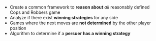 
- Create a common framework to **reason about** _all_ reasonably defined Cops and Robbers game
- Analyze if there exist **winning strategies** for any side
- Games where the next moves are **not determined** by the other player position
- Algorithm to determine if a **persuer has a winning strategy**

